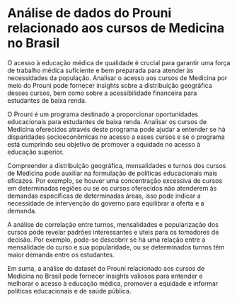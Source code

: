 #  Análise de dados do Prouni relacionado aos cursos de Medicina no Brasil 

O acesso à educação médica de qualidade é crucial para garantir uma força de trabalho médica suficiente e bem preparada para atender às necessidades da população. Analisar o acesso aos cursos de Medicina por meio do Prouni pode fornecer insights sobre a distribuição geográfica desses cursos, bem como sobre a acessibilidade financeira para estudantes de baixa renda.

O Prouni é um programa destinado a proporcionar oportunidades educacionais para estudantes de baixa renda. Analisar os cursos de Medicina oferecidos através deste programa pode ajudar a entender se há disparidades socioeconômicas no acesso a esses cursos e se o programa está cumprindo seu objetivo de promover a equidade no acesso à educação superior.

Compreender a distribuição geográfica, mensalidades e turnos dos cursos de Medicina pode auxiliar na formulação de políticas educacionais mais eficazes. Por exemplo, se houver uma concentração excessiva de cursos em determinadas regiões ou se os cursos oferecidos não atenderem às demandas específicas de determinadas áreas, isso pode indicar a necessidade de intervenção do governo para equilibrar a oferta e a demanda.

A análise de correlação entre turnos, mensalidades e popularização dos cursos pode revelar padrões interessantes e úteis para os tomadores de decisão. Por exemplo, pode-se descobrir se há uma relação entre a mensalidade do curso e sua popularidade, ou se determinados turnos têm maior demanda entre os estudantes.

Em suma, a análise do dataset do Prouni relacionado aos cursos de Medicina no Brasil pode fornecer insights valiosos para entender e melhorar o acesso à educação médica, promover a equidade e informar políticas educacionais e de saúde pública.
